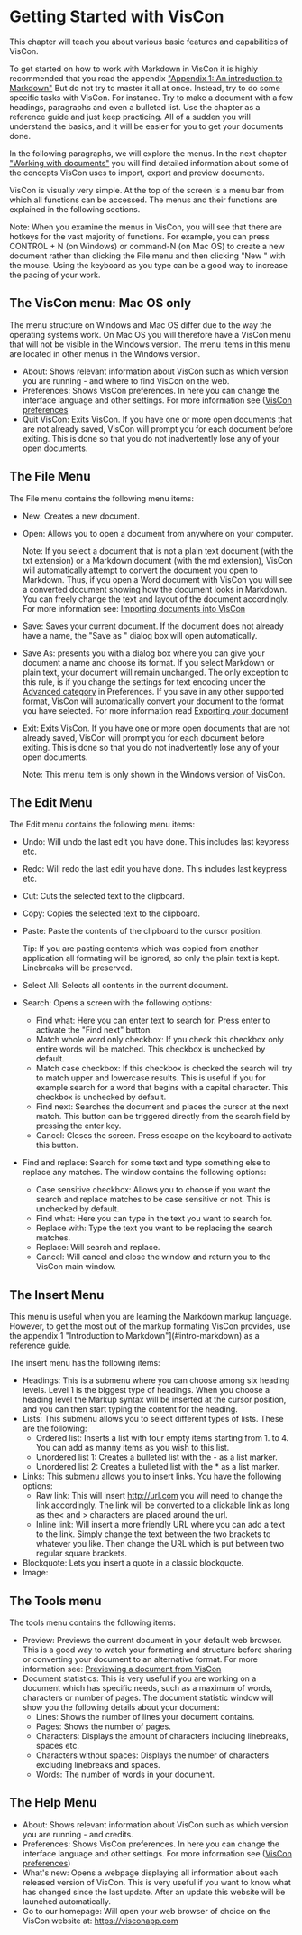 
# Getting Started with VisCon

This chapter will teach you about various basic features and capabilities of VisCon.

To get started on how to work with Markdown in VisCon it is highly recommended that you read the appendix ["Appendix 1: An introduction to Markdown"](#markdown-intro) But do not try to master it all at once. Instead, try to do some specific tasks with VisCon. For instance. Try to make a document with a few headings, paragraphs and even a bulleted list. Use the chapter as a reference guide and just keep practicing. All of a sudden you will understand the basics, and it will be easier for you to get your documents done.

In the following paragraphs, we will explore the menus. In the next chapter ["Working with documents"](#working-with-documents) you will find detailed information about some of the concepts VisCon uses to import, export and preview documents.

VisCon is visually very simple. At the top of the screen is a menu bar from which all functions can be accessed. The menus and their functions are explained in the following sections.

Note: When you examine the menus in VisCon, you will see that there are hotkeys for the vast majority of functions. For example, you can press CONTROL + N (on Windows) or command-N (on Mac OS) to create a new document rather than clicking the File menu and then clicking "New " with the mouse. Using the keyboard as you type can be a good way to increase the pacing of your work.

## The VisCon menu: Mac OS only

The menu structure on Windows and Mac OS differ due to the way the operating systems work. On Mac OS you will therefore have a VisCon menu that will not be visible in the Windows version. The menu items in this menu are located in other menus in the Windows version.

* About: Shows relevant information about VisCon such as which version you are running - and where to find VisCon on the web.
* Preferences: Shows VisCon preferences. In here you can change the interface language and other settings. For more information see ([VisCon preferences](#viscon-preferences)
* Quit VisCon: Exits VisCon. If you have one or more open documents that are not already saved, VisCon will prompt you for each document before exiting. This is done so that you do not inadvertently lose any of your open documents.


## The File Menu

The File menu contains the following menu items:

* New: Creates a new document.
* Open: Allows you to open a document from anywhere on your computer.

	Note: If you select a document that is not a plain text document (with the txt extension) or a Markdown document (with the md extension), VisCon will automatically attempt to convert the document you open to Markdown.
Thus, if you open a Word document with VisCon you will see a converted document showing how the document looks in Markdown. You can freely change the text and layout of the document accordingly. For more information see: [Importing documents into VisCon](#importing-documents-into-VisCon)
* Save: Saves your current document. If the document does not already have a name, the "Save as " dialog box will open automatically.
* Save As: presents you with a dialog box where you can give your document a name and choose its format. If you select Markdown or plain text, your document will remain unchanged. The only exception to this rule, is if you change the settings for text encoding under the [Advanced category](#advanced-preferences) in Preferences. If you save in any other supported format, VisCon will automatically convert your document to the format you have selected. For more information read [Exporting your document](#exporting-documents-from-viscon)
* Exit: Exits VisCon. If you have one or more open documents that are not already saved, VisCon will prompt you for each document before exiting. This is done so that you do not inadvertently lose any of your open documents.

	Note: This menu item is only shown in the Windows version of VisCon.

## The Edit Menu

The Edit menu contains the following menu items:

* Undo: Will undo the last edit you have done. This includes last keypress etc.
* Redo: Will redo the last edit you have done. This includes last keypress etc.
* Cut: Cuts the selected text to the clipboard.
* Copy: Copies the selected text to the clipboard.
* Paste: Paste the contents of the clipboard to the cursor position.

	Tip: If you are pasting contents which was copied from another application all formating will be ignored, so only the plain text is kept. Linebreaks will be preserved.
* Select All: Selects all contents in the current document.
* Search: Opens a screen with the following options:
	* Find what: Here you can enter text to search for. Press enter to activate the "Find next" button.
	* Match whole word only  checkbox: If you check this checkbox only entire words will be matched. This checkbox is unchecked by default.
	* Match case checkbox: If this checkbox is checked the search will try to match upper and lowercase results. This is useful if you for example search for a word that begins with a capital character. This checkbox is unchecked by default.
	* Find next: Searches the document and places the cursor at the next match. This button can be triggered directly from the search field by pressing the enter key.
	* Cancel: Closes the screen. Press escape on the keyboard to activate this button.
* Find and replace: Search for some text and type something else to replace any matches. The window contains the following options:
	* Case sensitive checkbox: Allows you to choose if you want the search and replace matches to be case sensitive or not. This is unchecked by default.
	* Find what: Here you can type in the text you want to search for.
	* Replace with: Type the text you want to be replacing the search matches.
	* Replace: Will search and replace.
	* Cancel: Will cancel and close the window and return you to the VisCon main window.

## The Insert Menu

This menu is useful when you are learning the Markdown markup language. However, to get the most out of the markup formating VisCon provides, use the appendix 1 "Introduction to Markdown"](#intro-markdown) as a reference guide.

The insert menu has the following items:

* Headings: This is a submenu where you can choose among six heading levels. Level 1 is the biggest type of headings. When you choose a heading level the Markup syntax will be inserted at the cursor position, and you can then start typing the content for the heading.
* Lists: This submenu allows you to select different types of lists. These are the following:
	* Ordered list: Inserts a list with four empty items starting from 1. to 4. You can add as manny items as you wish to this list.
	* Unordered list 1: Creates a bulleted list with the - as a list marker.
	* Unordered list 2: Creates a bulleted list with the * as a list marker.
* Links: This submenu allows you to insert links. You have the following options:
	 * Raw link: This will insert <http://url.com> you will need to change the link accordingly. The link will be converted to a clickable link as long as the\< and \> characters are placed around the url.
	* Inline link: Will insert a more friendly URL where you can add a text to the link. Simply change the text between the two brackets to whatever you like. Then change the URL which is put between two regular square brackets.
* Blockquote: Lets you insert a quote in a classic blockquote.
* Image: 

## The Tools menu

The tools menu contains the following items:

* Preview: Previews the current document in your default web browser. This is a good way to watch your formating and structure before sharing or converting your document to an alternative format. For more information see: [Previewing a document from VisCon](#previewing-a-document-from-viscon)
* Document statistics: This is very useful if you are working on a document which has specific needs, such as a maximum of words, characters or number of pages. The document statistic window will show you the following details about your document:
	- Lines: Shows the number of lines your document contains.
	- Pages: Shows the number of pages.
	- Characters: Displays the amount of characters including linebreaks, spaces etc.
	- Characters without spaces: Displays the number of characters excluding linebreaks and spaces.
	- Words: The number of words in your document.

## The Help Menu

* About: Shows relevant information about VisCon such as which version you are running - and credits.
* Preferences: Shows VisCon preferences. In here you can change the interface language and other settings. For more information see ([VisCon preferences](#viscon-preferences))
* What's new: Opens a webpage displaying all information about each released version of VisCon. This is very useful if you want to know what has changed since the last update. After an update this website will be launched automatically.
* Go to our homepage: Will open your web browser of choice on the VisCon website at: <https://visconapp.com>